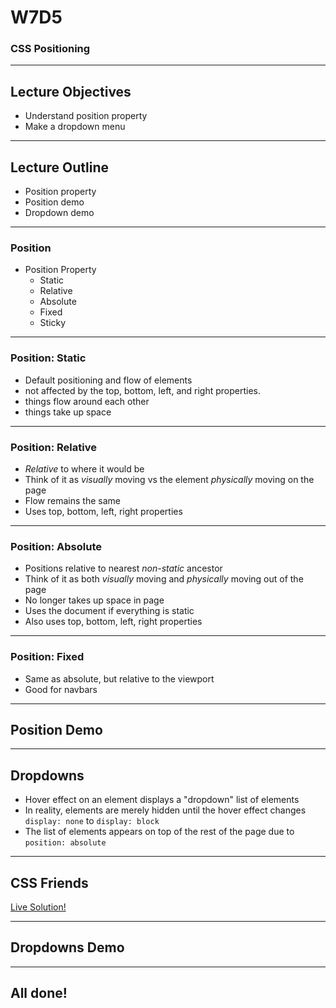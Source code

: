 # W7D5

### CSS Positioning

---

## Lecture Objectives

* Understand position property
* Make a dropdown menu

---

## Lecture Outline

* Position property
* Position demo
* Dropdown demo

---

### Position

+ Position Property
  + Static
  + Relative
  + Absolute
  + Fixed
  + Sticky

---

### Position: Static

* Default positioning and flow of elements
* not affected by the top, bottom, left, and right properties.
* things flow around each other
* things take up space

---

### Position: Relative

* _Relative_ to where it would be
* Think of it as _visually_ moving vs the element _physically_ moving on the page
* Flow remains the same
* Uses top, bottom, left, right properties

---

### Position: Absolute

* Positions relative to nearest _non-static_ ancestor
* Think of it as both _visually_ moving and _physically_ moving out of the page
* No longer takes up space in page
* Uses the document if everything is static
* Also uses top, bottom, left, right properties

---

### Position: Fixed

* Same as absolute, but relative to the viewport
* Good for navbars

---

## Position Demo

---

## Dropdowns

* Hover effect on an element displays a "dropdown" list of elements
* In reality, elements are merely hidden until the hover effect changes `display: none` to `display: block`
* The list of elements appears on top of the rest of the page due to `position: absolute`

---

## CSS Friends

[Live Solution!](http://appacademy.github.io/css-friends/solution/05-cats.html)

---

## Dropdowns Demo

---

## All done!